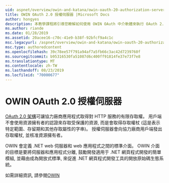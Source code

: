```yaml
---
uid: aspnet/overview/owin-and-katana/owin-oauth-20-authorization-server
title: OWIN OAuth 2.0 授權伺服器 |Microsoft Docs
author: hongyes
description: 本教學課程將引導您瞭解如何使用 OWIN OAuth 中介軟體來執行 OAuth 2.0 授權伺服器。 這是只有 outlin 的先進教學課程 。
ms.author: riande
ms.date: 01/28/2019
ms.assetid: 20acee16-c70c-41e9-b38f-92bfcf9a4c1c
msc.legacyurl: /aspnet/overview/owin-and-katana/owin-oauth-20-authorization-server
msc.type: authoredcontent
ms.openlocfilehash: 39c78ee57f791a94af7a5fb66c3ac42d7239760f
ms.sourcegitcommit: b95316530fa51087d6c400ff91814fe37e73f7e8
ms.translationtype: MT
ms.contentlocale: zh-TW
ms.lasthandoff: 08/23/2019
ms.locfileid: "70000677"
---
```

# <a name="owin-oauth-20-authorization-server"></a>OWIN OAuth 2.0 授權伺服器

[OAuth 2.0 架構](http://tools.ietf.org/html/rfc6749)可讓協力廠商應用程式取得對 HTTP 服務的有限存取權。 用戶端不會使用資源擁有者的認證來存取受保護的資源, 而是會取得存取權杖 (這是表示特定範圍、存留期和其他存取屬性的字串)。 授權伺服器會向協力廠商用戶端發出存取權杖, 並核准資源擁有者。

OWIN 會定義 .NET web 伺服器和 web 應用程式之間的標準介面。 OWIN 介面的目標是要將伺服器和應用程式分離, 鼓勵開發適用于 .NET 網頁程式開發的簡單模組, 並藉由成為開放式標準, 來促進 .NET 網頁程式開發工具的開放原始碼生態系統。

如需詳細資訊, 請參閱[OWIN](http://owin.org/)
